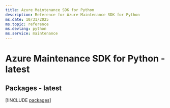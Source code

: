 ```yaml
---
title: Azure Maintenance SDK for Python
description: Reference for Azure Maintenance SDK for Python
ms.date: 10/31/2025
ms.topic: reference
ms.devlang: python
ms.service: maintenance
---
```

# Azure Maintenance SDK for Python - latest
## Packages - latest
[!INCLUDE [packages](maintenance-index.md)]